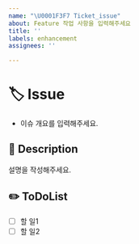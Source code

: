 ```yaml
---
name: "\U0001F3F7️ Ticket_issue"
about: Feature 작업 사항을 입력해주세요
title: ''
labels: enhancement
assignees: ''

---
```


#  🏷️ Issue
- 이슈 개요를 입력해주세요.

## 📃 Description

설명을 작성해주세요.

## ✏️ ToDoList
- [ ] 할 일1
- [ ] 할 일2
